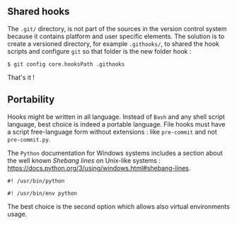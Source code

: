 Shared hooks
------------

The `.git/` directory, is not part of the sources in the version control system
because it contains platform and user specific elements.
The solution is to create a versioned directory, for example `.githooks/`,
to shared the hook scripts and configure `git` so that folder is the new folder hook :

`$ git config core.hooksPath .githooks`

That's it !

Portability
-----------

Hooks might be written in all language.
Instead of `Bash` and any shell script language, best choice is indeed a portable language.
File hooks must have a script free-language form without extensions : like `pre-commit` and not `pre-commit.py`.

The `Python` documentation for Windows systems includes a section about the well known *Shebang lines* on Unix-like systems :
https://docs.python.org/3/using/windows.html#shebang-lines.

`#! /usr/bin/python`

`#! /usr/bin/env python`

The best choice is the second option which allows also virtual environments usage.
